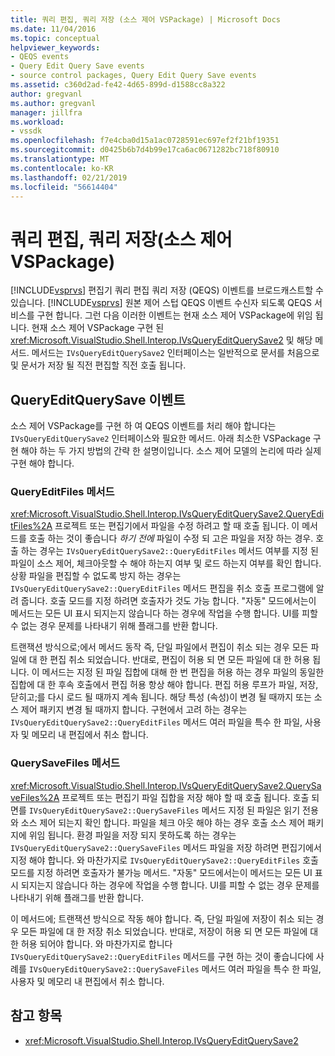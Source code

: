 ```yaml
---
title: 쿼리 편집, 쿼리 저장 (소스 제어 VSPackage) | Microsoft Docs
ms.date: 11/04/2016
ms.topic: conceptual
helpviewer_keywords:
- QEQS events
- Query Edit Query Save events
- source control packages, Query Edit Query Save events
ms.assetid: c360d2ad-fe42-4d65-899d-d1588cc8a322
author: gregvanl
ms.author: gregvanl
manager: jillfra
ms.workload:
- vssdk
ms.openlocfilehash: f7e4cba0d15a1ac0728591ec697ef2f21bf19351
ms.sourcegitcommit: d0425b6b7d4b99e17ca6ac0671282bc718f80910
ms.translationtype: MT
ms.contentlocale: ko-KR
ms.lasthandoff: 02/21/2019
ms.locfileid: "56614404"
---
```

# <a name="query-edit-query-save-source-control-vspackage"></a>쿼리 편집, 쿼리 저장(소스 제어 VSPackage)
[!INCLUDE[vsprvs](../../code-quality/includes/vsprvs_md.md)] 편집기 쿼리 편집 쿼리 저장 (QEQS) 이벤트를 브로드캐스트할 수 있습니다. [!INCLUDE[vsprvs](../../code-quality/includes/vsprvs_md.md)] 원본 제어 스텁 QEQS 이벤트 수신자 되도록 QEQS 서비스를 구현 합니다. 그런 다음 이러한 이벤트는 현재 소스 제어 VSPackage에 위임 됩니다. 현재 소스 제어 VSPackage 구현 된 <xref:Microsoft.VisualStudio.Shell.Interop.IVsQueryEditQuerySave2> 및 해당 메서드. 메서드는 `IVsQueryEditQuerySave2` 인터페이스는 일반적으로 문서를 처음으로 및 문서가 저장 될 직전 편집할 직전 호출 됩니다.

## <a name="queryeditquerysave-events"></a>QueryEditQuerySave 이벤트
 소스 제어 VSPackage를 구현 하 여 QEQS 이벤트를 처리 해야 합니다는 `IVsQueryEditQuerySave2` 인터페이스와 필요한 메서드. 아래 최소한 VSPackage 구현 해야 하는 두 가지 방법의 간략 한 설명이입니다. 소스 제어 모델의 논리에 따라 실제 구현 해야 합니다.

### <a name="queryeditfiles-method"></a>QueryEditFiles 메서드
 <xref:Microsoft.VisualStudio.Shell.Interop.IVsQueryEditQuerySave2.QueryEditFiles%2A> 프로젝트 또는 편집기에서 파일을 수정 하려고 할 때 호출 됩니다. 이 메서드를 호출 하는 것이 좋습니다 *하기 전에* 파일이 수정 되 고은 파일을 저장 하는 경우. 호출 하는 경우는 `IVsQueryEditQuerySave2::QueryEditFiles` 메서드 여부를 지정 된 파일이 소스 제어, 체크아웃할 수 해야 하는지 여부 및 로드 하는지 여부를 확인 합니다. 상황 파일을 편집할 수 없도록 방지 하는 경우는 `IVsQueryEditQuerySave2::QueryEditFiles` 메서드 편집을 취소 호출 프로그램에 알려 줍니다. 호출 모드를 지정 하려면 호출자가 것도 가능 합니다. "자동" 모드에서는이 메서드는 모든 UI 표시 되지는지 않습니다 하는 경우에 작업을 수행 합니다. UI를 피할 수 없는 경우 문제를 나타내기 위해 플래그를 반환 합니다.

 트랜잭션 방식으로;에서 메서드 동작 즉, 단일 파일에서 편집이 취소 되는 경우 모든 파일에 대 한 편집 취소 되었습니다. 반대로, 편집이 허용 되 면 모든 파일에 대 한 허용 됩니다. 이 메서드는 지정 된 파일 집합에 대해 한 번 편집을 허용 하는 경우 파일의 동일한 집합에 대 한 후속 호출에서 편집 허용 항상 해야 합니다. 편집 허용 루프가 파일, 저장, 닫히고;를 다시 로드 될 때까지 계속 됩니다. 해당 특성 (속성)이 변경 될 때까지 또는 소스 제어 패키지 변경 될 때까지 합니다. 구현에서 고려 하는 경우는 `IVsQueryEditQuerySave2::QueryEditFiles` 메서드 여러 파일을 특수 한 파일, 사용자 및 메모리 내 편집에서 취소 합니다.

### <a name="querysavefiles-method"></a>QuerySaveFiles 메서드
 <xref:Microsoft.VisualStudio.Shell.Interop.IVsQueryEditQuerySave2.QuerySaveFiles%2A> 프로젝트 또는 편집기 파일 집합을 저장 해야 할 때 호출 됩니다. 호출 되 면를 `IVsQueryEditQuerySave2::QuerySaveFiles` 메서드 지정 된 파일은 읽기 전용와 소스 제어 되는지 확인 합니다. 파일을 체크 아웃 해야 하는 경우 호출 소스 제어 패키지에 위임 됩니다. 환경 파일을 저장 되지 못하도록 하는 경우는 `IVsQueryEditQuerySave2::QuerySaveFiles` 메서드 파일을 저장 하려면 편집기에서 지정 해야 합니다. 와 마찬가지로 `IVsQueryEditQuerySave2::QueryEditFiles` 호출 모드를 지정 하려면 호출자가 불가능 메서드. "자동" 모드에서는이 메서드는 모든 UI 표시 되지는지 않습니다 하는 경우에 작업을 수행 합니다. UI를 피할 수 없는 경우 문제를 나타내기 위해 플래그를 반환 합니다.

 이 메서드에; 트랜잭션 방식으로 작동 해야 합니다. 즉, 단일 파일에 저장이 취소 되는 경우 모든 파일에 대 한 저장 취소 되었습니다. 반대로, 저장이 허용 되 면 모든 파일에 대 한 허용 되어야 합니다. 와 마찬가지로 합니다 `IVsQueryEditQuerySave2::QueryEditFiles` 메서드를 구현 하는 것이 좋습니다에 사례를 `IVsQueryEditQuerySave2::QuerySaveFiles` 메서드 여러 파일을 특수 한 파일, 사용자 및 메모리 내 편집에서 취소 합니다.

## <a name="see-also"></a>참고 항목
- <xref:Microsoft.VisualStudio.Shell.Interop.IVsQueryEditQuerySave2>